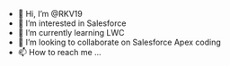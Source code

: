 - 👋 Hi, I’m @RKV19
- 👀 I’m interested in Salesforce
- 🌱 I’m currently learning LWC
- 💞️ I’m looking to collaborate on Salesforce Apex coding
- 📫 How to reach me ...

<!---
RKV19/RKV19 is a ✨ special ✨ repository because its `README.md` (this file) appears on your GitHub profile.
You can click the Preview link to take a look at your changes.
--->
